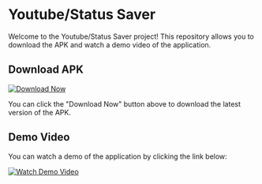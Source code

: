 # Youtube/Status Saver

Welcome to the Youtube/Status Saver project! This repository allows you to download the APK and watch a demo video of the application.

## Download APK

[![Download Now](https://img.shields.io/badge/Download-APK-brightgreen)](https://github.com/Mahsanali0786/Youtube-status-downlaoder/blob/main/status_1.0.0.apk)

You can click the "Download Now" button above to download the latest version of the APK.

## Demo Video

You can watch a demo of the application by clicking the link below:

[![Watch Demo Video](https://img.shields.io/badge/Watch-Demo%20Video-red)]([https://your-video-link-here](https://github.com/Mahsanali0786/Youtube-status-downlaoder/blob/main/Screen_Recording_20231104-151240.mp4))

